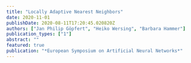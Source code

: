 ```yaml
---
title: "Locally Adaptive Nearest Neighbors"
date: 2020-11-01
publishDate: 2020-08-11T17:20:45.020820Z
authors: ["Jan Philip Göpfert", "Heiko Wersing", "Barbara Hammer"]
publication_types: ["1"]
abstract: ""
featured: true
publication: "*European Symposium on Artificial Neural Networks*"
---
```


